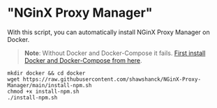 <h1>"NGinX Proxy Manager"</h1>

With this script, you can automatically install NGinX Proxy Manager on Docker.

>**Note**: Without Docker and Docker-Compose it fails. [First install Docker and Docker-Compose from here](https://github.com/shawshanck/Docker-and-Docker-Compose).

```
mkdir docker && cd docker
wget https://raw.githubusercontent.com/shawshanck/NGinX-Proxy-Manager/main/install-npm.sh
chmod +x install-npm.sh
./install-npm.sh
```
